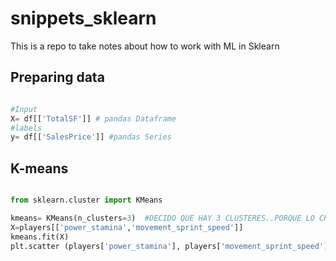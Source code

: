 # snippets_sklearn
This is a repo to take notes about how to work with ML in Sklearn
## Preparing data
````python

#Input
X= df[['TotalSF']] # pandas Dataframe
#labels
y= df[['SalesPrice']] #pandas Series

````
## K-means
````python

from sklearn.cluster import KMeans

kmeans= KMeans(n_clusters=3)  #DECIDO QUE HAY 3 CLUSTERES..PORQUE LO CREO.
X=players[['power_stamina','movement_sprint_speed']]
kmeans.fit(X)
plt.scatter (players['power_stamina'], players['movement_sprint_speed'], c=kmeans.predict(X)) 

````
